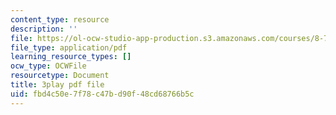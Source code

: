 ```yaml
---
content_type: resource
description: ''
file: https://ol-ocw-studio-app-production.s3.amazonaws.com/courses/8-701-introduction-to-nuclear-and-particle-physics-fall-2020/fbd4c50e7f78c47bd90f48cd68766b5c_DXf8JrCEaNk.pdf
file_type: application/pdf
learning_resource_types: []
ocw_type: OCWFile
resourcetype: Document
title: 3play pdf file
uid: fbd4c50e-7f78-c47b-d90f-48cd68766b5c
---
```

